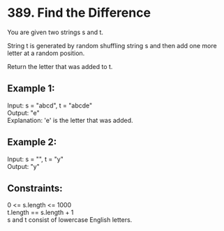 # 389. Find the Difference

You are given two strings s and t.

String t is generated by random shuffling string s and then add one more letter at a random position.

Return the letter that was added to t.

 

## Example 1:

Input: s = "abcd", t = "abcde"  
Output: "e"  
Explanation: 'e' is the letter that was added.  

## Example 2:  

Input: s = "", t = "y"  
Output: "y"  
 

## Constraints:

0 <= s.length <= 1000  
t.length == s.length + 1  
s and t consist of lowercase English letters.  
